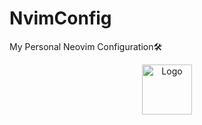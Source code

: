# NvimConfig

My Personal Neovim Configuration🛠️


<p align="center">
  <a href="https://github.com/theRunCom/NvimConfig">
    <img src="images/neovim.png" alt="Logo" width="80" height="80">
  </a>
</p>